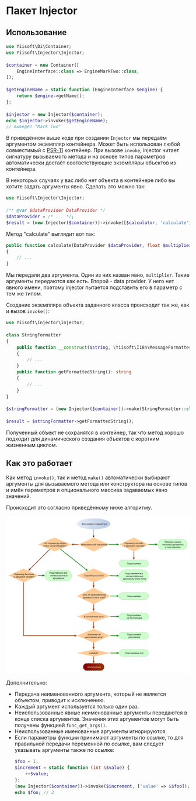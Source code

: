 # Пакет Injector

## Использование

```php
use Yiisoft\Di\Container;
use Yiisoft\Injector\Injector;

$container = new Container([
    EngineInterface::class => EngineMarkTwo::class,
]);

$getEngineName = static function (EngineInterface $engine) {
    return $engine->getName();
};

$injector = new Injector($container);
echo $injector->invoke($getEngineName);
// выведет "Mark Two"
```

В приведённом выше коде при создании `Injector` мы передаём аргументом экземпляр контейнера. Может быть использован
любой совместимый с [PSR-11](https://www.php-fig.org/psr/psr-11/) контейнер. При вызове `invoke`, injector читает
сигнатуру вызываемого метода и на основе типов параметров автоматически достаёт соответствующие экземпляры объектов из
контейнера.

В некоторых случаях у вас либо нет объекта в контейнере либо вы хотите задать аргументы явно. Сделать это можно так:

```php
use Yiisoft\Injector\Injector;

/** @var $dataProvider DataProvider */
$dataProvider = /* ... */;
$result = (new Injector($container))->invoke([$calculator, 'calculate'], ['multiplier' => 5.0, $dataProvider]);
```

Метод "calculate" выглядит вот так:

```php
public function calculate(DataProvider $dataProvider, float $multiplier)
{
    // ...
}
```

Мы передали два аргумента. Один из них назван явно, `multiplier`. Такие аргументы передаются как есть. Второй - data
provider. У него нет явного имени, поэтому injector пытается подставить его в параметр с тем же типом.

Создание экземпляра объекта заданного класса происходит так же, как и вызов `invoke()`:

```php
use Yiisoft\Injector\Injector;

class StringFormatter
{
    public function __construct($string, \Yiisoft\I18n\MessageFormatterInterface $formatter)
    {
        // ...
    }
    public function getFormattedString(): string
    {
        // ...
    }
}

$stringFormatter = (new Injector($container))->make(StringFormatter::class, ['string' => 'Hello World!']);

$result = $stringFormatter->getFormattedString();
```

Полученный объект не сохранятся в контейнер, так что метод хорошо подходит для динамического создания объектов с коротким
жизненным циклом.

## Как это работает

Как метод `invoke()`, так и метод `make()` автоматически выбирают аргументы для вызываемого метода или конструктора
на основе типов и имён параметров и опционального массива задаваемых явно значений.

Происходит это согласно приведённому ниже алгоритму.

![Алгоритм](img/algorithm.svg)

Дополнительно:

* Передача неименованного аргумента, который не является объектом, приводит к исключению.
* Каждый аргумент используется только один раз.
* Неиспользованные явные неименованные аргументы передаются в конце списка аргументов. Значения этих аргументов
  могут быть получены функцией `func_get_args()`.
* Неиспользованные именованные аргументы игнорируются.
* Если параметры функции принимают аргументы по ссылке, то для правильной передачи переменной по ссылке, вам следует
  указывать аргументы также по ссылке:
  ```php
  $foo = 1;
  $increment = static function (int &$value) {
      ++$value;
  };
  (new Injector($container))->invoke($increment, ['value' => &$foo]);
  echo $foo; // 2
  ```
